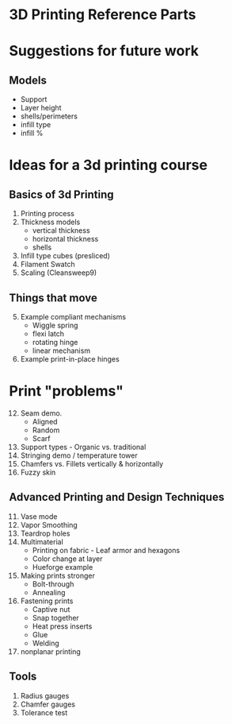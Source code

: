 # 3D Printing Reference Parts

# Suggestions for future work

## Models
* Support
* Layer height
* shells/perimeters
* infill type
* infill %


# Ideas for a 3d printing course
## Basics of 3d Printing

1. Printing process
2. Thickness models
    * vertical thickness
    * horizontal thickness
    * shells
3. Infill type cubes (presliced)
4. Filament Swatch
5. Scaling (Cleansweep9)

## Things that move

5. Example compliant mechanisms
    * Wiggle spring
    * flexi latch
    * rotating hinge
    * linear mechanism
6. Example print-in-place hinges

# Print "problems"
12. Seam demo.
    * Aligned
    * Random
    * Scarf
12. Support types - Organic vs. traditional
14. Stringing demo / temperature tower
15. Chamfers vs. Fillets vertically & horizontally
16. Fuzzy skin

## Advanced Printing and Design Techniques 

11. Vase mode
10. Vapor Smoothing
17. Teardrop holes
18. Multimaterial
    * Printing on fabric - Leaf armor and hexagons
    * Color change at layer
    * Hueforge example
19. Making prints stronger
    * Bolt-through
    * Annealing
20. Fastening prints
    * Captive nut
    * Snap together
    * Heat press inserts
    * Glue
    * Welding
21. nonplanar printing

## Tools

1. Radius gauges
2. Chamfer gauges
3. Tolerance test

